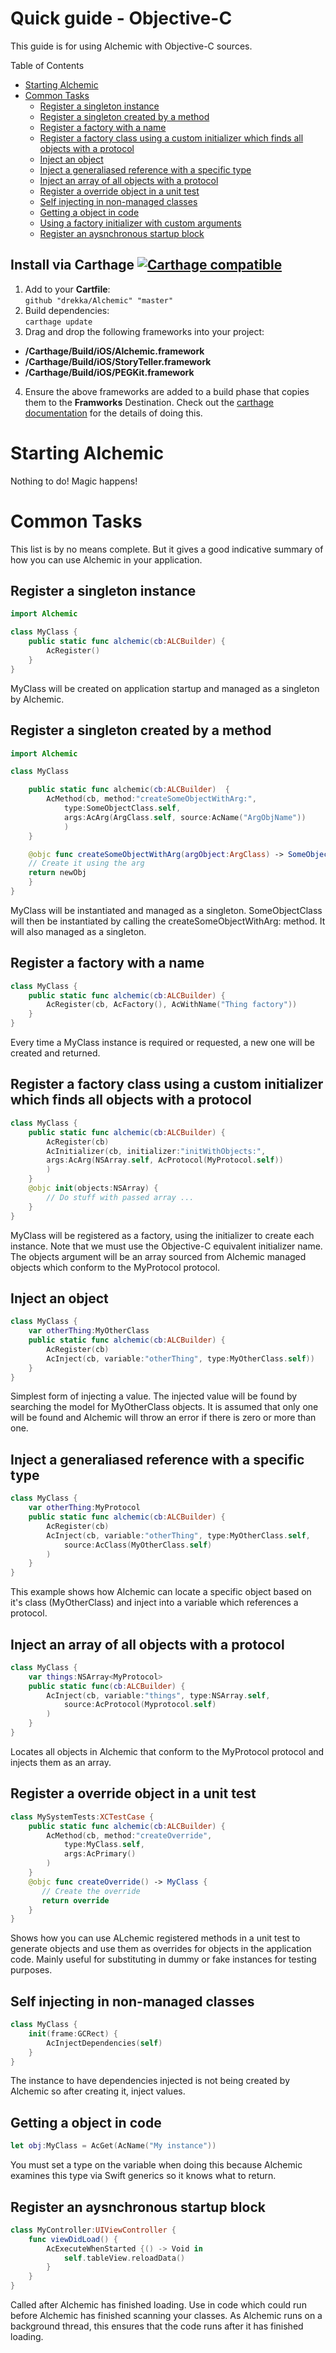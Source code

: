 # Quick guide - Objective-C

This guide is for using Alchemic with Objective-C sources.

Table of Contents

  * [Starting Alchemic](#starting-alchemic)
  * [Common Tasks](#common-tasks)
    * [Register a singleton instance](#register-a-singleton-instance)
    * [Register a singleton created by a method](#register-a-singleton-created-by-a-method)
    * [Register a factory with a name](#register-a-factory-with-a-name)
    * [Register a factory class using a custom initializer which finds all objects with a protocol](#register-a-factory-class-using-a-custom-initializer-which-finds-all-objects-with-a-protocol)
    * [Inject an object](#inject-an-object)
    * [Inject a generaliased reference with a specific type](#inject-a-generaliased-reference-with-a-specific-type)
    * [Inject an array of all objects with a protocol](#inject-an-array-of-all-objects-with-a-protocol)
    * [Register a override object in a unit test](#register-a-override-object-in-a-unit-test)
    * [Self injecting in non\-managed classes](#self-injecting-in-non-managed-classes)
    * [Getting a object in code](#getting-a-object-in-code)
    * [Using a factory initializer with custom arguments](#using-a-factory-initializer-with-custom-arguments)
    * [Register an aysnchronous startup block](#register-an-aysnchronous-startup-block)

## Install via Carthage [![Carthage compatible](https://img.shields.io/badge/Carthage-compatible-4BC51D.svg?style=flat)](https://github.com/Carthage/Carthage)

1. Add to your **Cartfile**:  
 `github "drekka/Alchemic" "master"`
2. Build dependencies:  
 `carthage update`
3. Drag and drop the following frameworks into your project:
 * **<project-root>/Carthage/Build/iOS/Alchemic.framework**
 * **<project-root>/Carthage/Build/iOS/StoryTeller.framework**
 * **<project-root>/Carthage/Build/iOS/PEGKit.framework**
4. Ensure  the above frameworks are added to a build phase that copies them to the **Framworks** Destination. Check out the [carthage documentation](https://github.com/Carthage/Carthage) for the details of doing this. 

# Starting Alchemic
 
Nothing to do! Magic happens!
 
# Common Tasks

This list is by no means complete. But it gives a good indicative summary of how you can use Alchemic in your application.
 
## Register a singleton instance

```swift
import Alchemic

class MyClass {
    public static func alchemic(cb:ALCBuilder) {
        AcRegister()
    }
}
```

MyClass will be created on application startup and managed as a singleton by Alchemic. 

## Register a singleton created by a method

```swift
import Alchemic

class MyClass

    public static func alchemic(cb:ALCBuilder)  {
        AcMethod(cb, method:"createSomeObjectWithArg:",
            type:SomeObjectClass.self,
            args:AcArg(ArgClass.self, source:AcName("ArgObjName"))
            )
    }

    @objc func createSomeObjectWithArg(argObject:ArgClass) -> SomeObjectClass {
	// Create it using the arg
	return newObj
    }
}
```

MyClass will be instantiated and managed as a singleton. SomeObjectClass will then be instantiated by calling the createSomeObjectWithArg: method. It will also managed as a singleton. 

## Register a factory with a name

```swift
class MyClass {
    public static func alchemic(cb:ALCBuilder) {
        AcRegister(cb, AcFactory(), AcWithName("Thing factory"))
    }
}
```

Every time a MyClass instance is required or requested, a new one will be created and returned.

## Register a factory class using a custom initializer which finds all objects with a protocol

```swift
class MyClass {
    public static func alchemic(cb:ALCBuilder) {
        AcRegister(cb)
        AcInitializer(cb, initializer:"initWithObjects:", 
        args:AcArg(NSArray.self, AcProtocol(MyProtocol.self))
        )
    }
    @objc init(objects:NSArray) {
        // Do stuff with passed array ...
    }
}
```

MyClass will be registered as a factory, using the initializer to create each instance. Note that we must use the Objective-C equivalent initializer name. The objects argument will be an array sourced from Alchemic managed objects which conform to the MyProtocol protocol.
 
## Inject an object

```swift
class MyClass {
    var otherThing:MyOtherClass
    public static func alchemic(cb:ALCBuilder) {
        AcRegister(cb)
        AcInject(cb, variable:"otherThing", type:MyOtherClass.self))
    }
}
```

Simplest form of injecting a value. The injected value will be found by searching the model for MyOtherClass objects. It is assumed that only one will be found and Alchemic will throw an error if there is zero or more than one.  

## Inject a generaliased reference with a specific type

```swift
class MyClass {
    var otherThing:MyProtocol
    public static func alchemic(cb:ALCBuilder) {
        AcRegister(cb)
        AcInject(cb, variable:"otherThing", type:MyOtherClass.self,
            source:AcClass(MyOtherClass.self)
        )
    }
}
```

This example shows how Alchemic can locate a specific object based on it's class (MyOtherClass) and inject into a variable which references a protocol.

## Inject an array of all objects with a protocol

```swift
class MyClass {
    var things:NSArray<MyProtocol>
    public static func(cb:ALCBuilder) {
        AcInject(cb, variable:"things", type:NSArray.self,
            source:AcProtocol(Myprotocol.self)
        )
    }
}
```

Locates all objects in Alchemic that conform to the MyProtocol protocol and injects them as an array.
  
## Register a override object in a unit test

```swift
class MySystemTests:XCTestCase {
    public static func alchemic(cb:ALCBuilder) {
        AcMethod(cb, method:"createOverride",
            type:MyClass.self,
            args:AcPrimary()
        )    
    }
    @objc func createOverride() -> MyClass {
       // Create the override
       return override
    }
}
```
 
Shows how you can use ALchemic registered methods in a unit test to generate objects and use them as overrides for objects in the application code. Mainly useful for substituting in dummy or fake instances for testing purposes. 
 
## Self injecting in non-managed classes

```swift
class MyClass {
    init(frame:GCRect) {
        AcInjectDependencies(self)
    }
}
```

The instance to have dependencies injected is not being created by Alchemic so after creating it, inject values.

## Getting a object in code

```swift
let obj:MyClass = AcGet(AcName("My instance"))
```

You must set a type on the variable when doing this because Alchemic examines this type via Swift generics so it knows what to return.

## Register an aysnchronous startup block

```swift
class MyController:UIViewController {
    func viewDidLoad() {
        AcExecuteWhenStarted {() -> Void in
            self.tableView.reloadData()
        }
    }
}
```

Called after Alchemic has finished loading. Use in code which could run before Alchemic has finished scanning your classes. As Alchemic runs on a background thread, this ensures that the code runs after it has finished loading.